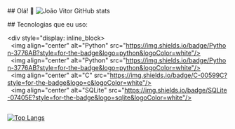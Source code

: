 
## Olá! 👋 
 ![João Vitor GitHub stats](https://github-readme-stats.vercel.app/api?username=Johnviitoor&show_icons=true&theme=default) 
  
 ## Tecnologias que eu uso: 
  
 <div style="display: inline_block> 
   <img align="center" alt="Python" src="https://img.shields.io/badge/Python-3776AB?style=for-the-badge&logo=python&logoColor=white"/> 
   <img align="center" alt="Python" src="https://img.shields.io/badge/Python-3776AB?style=for-the-badge&logo=python&logoColor=white"/> 
   <img align="center" alt="C" src="https://img.shields.io/badge/C-00599C?style=for-the-badge&logo=c&logoColor=white"/> 
   <img align="center" alt="SQLite" src="https://img.shields.io/badge/SQLite-07405E?style=for-the-badge&logo=sqlite&logoColor=white"/> 
 </div> 
  
 ## 
 [![Top Langs](https://github-readme-stats.vercel.app/api/top-langs/?username=Johnviitoor&layout=compact)](https://github.com/anuraghazra/github-readme-stats)
